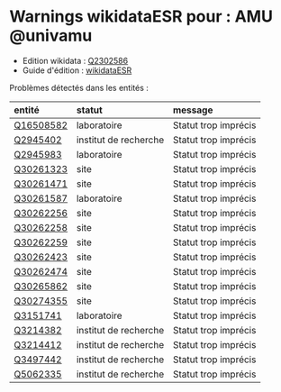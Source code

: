 Warnings wikidataESR pour : AMU @univamu
================

- Edition wikidata : [Q2302586](https://www.wikidata.org/wiki/Q2302586)
- Guide d'édition : [wikidataESR](https://github.com/cpesr/wikidataESR/)



Problèmes détectés dans les entités :

|entité                                               |statut                |message              |
|:----------------------------------------------------|:---------------------|:--------------------|
|[Q16508582](https://www.wikidata.org/wiki/Q16508582) |laboratoire           |Statut trop imprécis |
|[Q2945402](https://www.wikidata.org/wiki/Q2945402)   |institut de recherche |Statut trop imprécis |
|[Q2945983](https://www.wikidata.org/wiki/Q2945983)   |laboratoire           |Statut trop imprécis |
|[Q30261323](https://www.wikidata.org/wiki/Q30261323) |site                  |Statut trop imprécis |
|[Q30261471](https://www.wikidata.org/wiki/Q30261471) |site                  |Statut trop imprécis |
|[Q30261587](https://www.wikidata.org/wiki/Q30261587) |laboratoire           |Statut trop imprécis |
|[Q30262256](https://www.wikidata.org/wiki/Q30262256) |site                  |Statut trop imprécis |
|[Q30262258](https://www.wikidata.org/wiki/Q30262258) |site                  |Statut trop imprécis |
|[Q30262259](https://www.wikidata.org/wiki/Q30262259) |site                  |Statut trop imprécis |
|[Q30262423](https://www.wikidata.org/wiki/Q30262423) |site                  |Statut trop imprécis |
|[Q30262474](https://www.wikidata.org/wiki/Q30262474) |site                  |Statut trop imprécis |
|[Q30265862](https://www.wikidata.org/wiki/Q30265862) |site                  |Statut trop imprécis |
|[Q30274355](https://www.wikidata.org/wiki/Q30274355) |site                  |Statut trop imprécis |
|[Q3151741](https://www.wikidata.org/wiki/Q3151741)   |laboratoire           |Statut trop imprécis |
|[Q3214382](https://www.wikidata.org/wiki/Q3214382)   |institut de recherche |Statut trop imprécis |
|[Q3214412](https://www.wikidata.org/wiki/Q3214412)   |institut de recherche |Statut trop imprécis |
|[Q3497442](https://www.wikidata.org/wiki/Q3497442)   |institut de recherche |Statut trop imprécis |
|[Q5062335](https://www.wikidata.org/wiki/Q5062335)   |institut de recherche |Statut trop imprécis |
